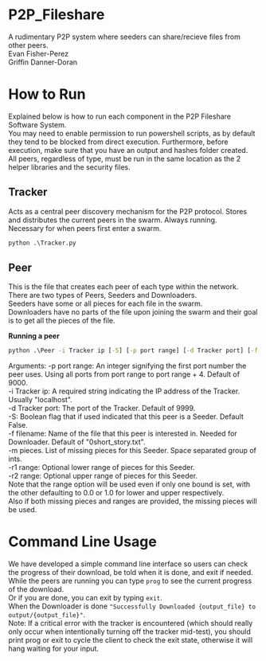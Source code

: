 # P2P_Fileshare
A rudimentary P2P system where seeders can share/recieve files from other peers.  
Evan Fisher-Perez  
Griffin Danner-Doran


# How to Run
Explained below is how to run each component in the P2P Fileshare Software System.  
You may need to enable permission to run powershell scripts, as by default they tend to be blocked from direct execution.
Furthermore, before execution, make sure that you have an output and hashes folder created.  
All peers, regardless of type, must be run in the same location as the 2 helper libraries and the security files.

## Tracker
Acts as a central peer discovery mechanism for the P2P protocol. Stores and distributes the current peers in the swarm. Always running.  
Necessary for when peers first enter a swarm.
```cmd
python .\Tracker.py
```

## Peer
This is the file that creates each peer of each type within the network.  
There are two types of Peers, Seeders and Downloaders.  
Seeders have some or all pieces for each file in the swarm.  
Downloaders have no parts of the file upon joining the swarm and their goal is to get all the pieces of the file.  

**Running a peer**  
```cmd
python .\Peer -i Tracker ip [-S] [-p port range] [-d Tracker port] [-f file] [-m [M ...]] [-r1 R1] [-r2 R2]
```
Arguments:
-p port range: An integer signifying the first port number the peer uses. Using all ports from port range to port range + 4. Default of 9000.  
-i Tracker ip: A required string indicating the IP address of the Tracker. Usually "localhost".  
-d Tracker port: The port of the Tracker. Default of 9999.  
-S: Boolean flag that if used indicated that this peer is a Seeder. Default False.  
-f filename: Name of the file that this peer is interested in. Needed for Downloader. Default of "0short_story.txt".  
-m pieces. List of missing pieces for this Seeder. Space separated group of ints.  
-r1 range: Optional lower range of pieces for this Seeder.  
-r2 range: Optional upper range of pieces for this Seeder.  
Note that the range option will be used even if only one bound is set, with the other defaulting to 0.0 or 1.0 for lower and upper respectively.  
Also if both missing pieces and ranges are provided, the missing pieces will be used.


# Command Line Usage 
We have developed a simple command line interface so users can check the progress of their download, be told when it is done, and exit if needed.  
While the peers are running you can type `prog` to see the current progress of the download.  
Or if you are done, you can exit by typing `exit`.  
When the Downloader is done `"Successfully Downloaded {output_file} to output/{output_file}"`.  
Note: If a critical error with the tracker is encountered (which should really only occur when intentionally turning off the tracker mid-test),
you should print prog or exit to cycle the client to check the exit state, otherwise it will hang waiting for your input.
